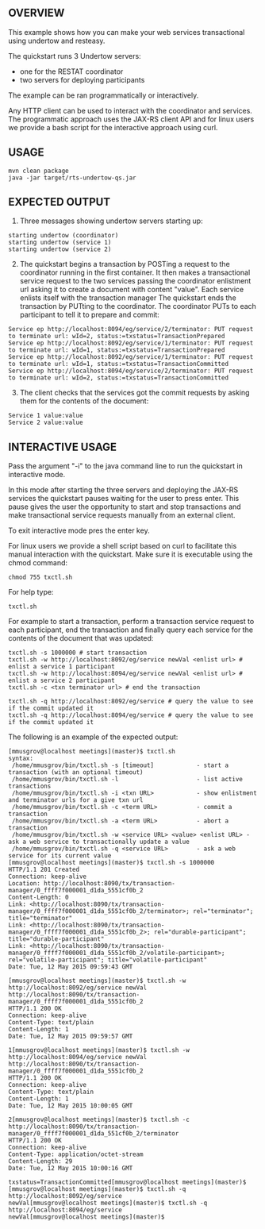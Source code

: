 OVERVIEW
--------
This example shows how you can make your web services transactional using undertow and resteasy.

The quickstart runs 3 Undertow servers:

- one for the RESTAT coordinator
- two servers for deploying participants

The example can be ran programmatically or interactively.

Any HTTP client can be used to interact with the coordinator and services. The programmatic approach uses the
JAX-RS client API and for linux users we provide a bash script for the interactive approach using curl.


USAGE
-----

    mvn clean package
    java -jar target/rts-undertow-qs.jar

EXPECTED OUTPUT
---------------

1. Three messages showing undertow servers starting up:

```
starting undertow (coordinator)
starting undertow (service 1)
starting undertow (service 2)
```

2. The quickstart begins a transaction by POSTing a request to the coordinator running in the first container.
   It then makes a transactional service request to the two services passing the coordinator enlistment
   url asking it to create a document with content "value".
   Each service enlists itself with the transaction manager
   The quickstart ends the transaction by PUTting to the coordinator.
   The coordinator PUTs to each participant to tell it to prepare and commit:

```
Service ep http://localhost:8094/eg/service/2/terminator: PUT request to terminate url: wId=2, status:=txstatus=TransactionPrepared
Service ep http://localhost:8092/eg/service/1/terminator: PUT request to terminate url: wId=1, status:=txstatus=TransactionPrepared
Service ep http://localhost:8092/eg/service/1/terminator: PUT request to terminate url: wId=1, status:=txstatus=TransactionCommitted
Service ep http://localhost:8094/eg/service/2/terminator: PUT request to terminate url: wId=2, status:=txstatus=TransactionCommitted
```

3. The client checks that the services got the commit requests by asking them for the contents of the document:

```
Service 1 value:value
Service 2 value:value
```

INTERACTIVE USAGE
-----------------

Pass the argument "-i" to the java command line to run the quickstart in interactive mode.

In this mode after starting the three servers and deploying the JAX-RS services the quickstart pauses waiting
for the user to press enter. This pause gives the user the opportunity to start and stop transactions and make
transactional service requests manually from an external client.

To exit interactive mode pres the enter key.

For linux users we provide a shell script based on curl to facilitate this manual interaction with the quickstart.
Make sure it is executable using the chmod command:

    chmod 755 txctl.sh

For help type:

    txctl.sh

For example to start a transaction, perform a transaction service request to each participant,
end the transaction and finally query each service for the contents of the document that was updated:

    txctl.sh -s 1000000 # start transaction
    txctl.sh -w http://localhost:8092/eg/service newVal <enlist url> # enlist a service 1 participant
    txctl.sh -w http://localhost:8094/eg/service newVal <enlist url> # enlist a service 2 participant
    txctl.sh -c <txn terminator url> # end the transaction

    txctl.sh -q http://localhost:8092/eg/service # query the value to see if the commit updated it
    txctl.sh -q http://localhost:8094/eg/service # query the value to see if the commit updated it

The following is an example of the expected output:

```
[mmusgrov@localhost meetings](master)$ txctl.sh
syntax:
 /home/mmusgrov/bin/txctl.sh -s [timeout]            - start a transaction (with an optional timeout)
 /home/mmusgrov/bin/txctl.sh -l                      - list active transactions 
 /home/mmusgrov/bin/txctl.sh -i <txn URL>            - show enlistment and terminator urls for a give txn url
 /home/mmusgrov/bin/txctl.sh -c <term URL>           - commit a transaction
 /home/mmusgrov/bin/txctl.sh -a <term URL>           - abort a transaction
 /home/mmusgrov/bin/txctl.sh -w <service URL> <value> <enlist URL> - ask a web service to transactionally update a value
 /home/mmusgrov/bin/txctl.sh -q <service URL>        - ask a web service for its current value
[mmusgrov@localhost meetings](master)$ txctl.sh -s 1000000
HTTP/1.1 201 Created
Connection: keep-alive
Location: http://localhost:8090/tx/transaction-manager/0_ffff7f000001_d1da_5551cf0b_2
Content-Length: 0
Link: <http://localhost:8090/tx/transaction-manager/0_ffff7f000001_d1da_5551cf0b_2/terminator>; rel="terminator"; title="terminator"
Link: <http://localhost:8090/tx/transaction-manager/0_ffff7f000001_d1da_5551cf0b_2>; rel="durable-participant"; title="durable-participant"
Link: <http://localhost:8090/tx/transaction-manager/0_ffff7f000001_d1da_5551cf0b_2/volatile-participant>; rel="volatile-participant"; title="volatile-participant"
Date: Tue, 12 May 2015 09:59:43 GMT

[mmusgrov@localhost meetings](master)$ txctl.sh -w http://localhost:8092/eg/service newVal http://localhost:8090/tx/transaction-manager/0_ffff7f000001_d1da_5551cf0b_2
HTTP/1.1 200 OK
Connection: keep-alive
Content-Type: text/plain
Content-Length: 1
Date: Tue, 12 May 2015 09:59:57 GMT

1[mmusgrov@localhost meetings](master)$ txctl.sh -w http://localhost:8094/eg/service newVal http://localhost:8090/tx/transaction-manager/0_ffff7f000001_d1da_5551cf0b_2
HTTP/1.1 200 OK
Connection: keep-alive
Content-Type: text/plain
Content-Length: 1
Date: Tue, 12 May 2015 10:00:05 GMT

2[mmusgrov@localhost meetings](master)$ txctl.sh -c http://localhost:8090/tx/transaction-manager/0_ffff7f000001_d1da_551cf0b_2/terminator
HTTP/1.1 200 OK
Connection: keep-alive
Content-Type: application/octet-stream
Content-Length: 29
Date: Tue, 12 May 2015 10:00:16 GMT

txstatus=TransactionCommitted[mmusgrov@localhost meetings](master)$ 
[mmusgrov@localhost meetings](master)$ txctl.sh -q http://localhost:8092/eg/service
newVal[mmusgrov@localhost meetings](master)$ txctl.sh -q http://localhost:8094/eg/service
newVal[mmusgrov@localhost meetings](master)$ 
```
